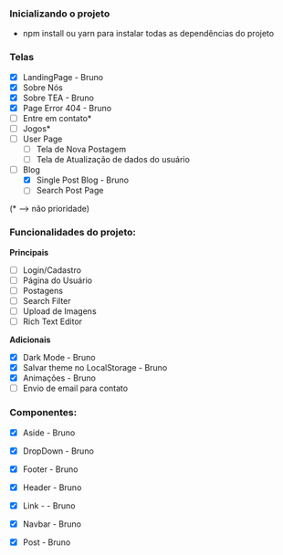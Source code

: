 ### Inicializando o projeto
 - npm install ou yarn para instalar todas as dependências do projeto

### Telas
 - [x] LandingPage - Bruno 
 - [x] Sobre Nós
 - [x] Sobre TEA - Bruno
 - [x] Page Error 404 - Bruno 
 - [ ] Entre em contato*
 - [ ] Jogos*
 - [ ] User Page
    - [ ] Tela de Nova Postagem
    - [ ] Tela de Atualização de dados do usuário
 - [ ] Blog
    - [x] Single Post Blog - Bruno 
    - [ ] Search Post Page

(* --> não prioridade)

 ### Funcionalidades do projeto:
 **Principais**
 - [ ] Login/Cadastro
 - [ ] Página do Usuário
 - [ ] Postagens
 - [ ] Search Filter
 - [ ] Upload de Imagens
 - [ ] Rich Text Editor

 **Adicionais**
 - [x] Dark Mode - Bruno 
 - [x] Salvar theme no LocalStorage - Bruno 
 - [x] Animações - Bruno 
 - [ ] Envio de email para contato

 ### Componentes:
 - [x] Aside - Bruno 
 - [x] DropDown - Bruno 
 - [x] Footer - Bruno 
 - [x] Header - Bruno 
 - [x] Link - - Bruno 
 - [x] Navbar - Bruno 
 - [x] Post - Bruno 
 